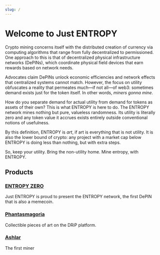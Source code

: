 ```yaml
---
slug: /
---
```


# Welcome to Just ENTROPY

Crypto mining concerns itself with the distributed creation of currency via computing algorithms that range from fully decentralized to permissioned. One approach to this is that of decentralized physical infrastructure networks (DePINs), which coordinate physical field devices that earn rewards based on network needs.

Advocates claim DePINs unlock economic efficiencies and network effects that centralized systems cannot match. However, the focus on utility obfuscates a reality that permeates much&mdash;if not all&mdash;of web3: sometimes demand exists just for the token itself. In other words, *miners gonna mine*.

How do you separate demand for actual utility from demand for tokens as assets of their own? This is what ENTROPY is here to do. The ENTROPY network mines nothing but pure, valueless randomness. Its utility is literally zero and any token value it accrues exists entirely outside conventional notions of usefulness.

By this definition, ENTROPY is *art*, if art is everything that is not utility. It is also the lower bound of crypto: any project with a market cap below ENTROPY is doing less than nothing, but with extra steps.

So, keep your utility. Bring the non-utility home. Mine entropy, with ENTROPY.

## Products

### [ENTROPY ZERO](./category/entropy-zero)

Just ENTROPY is proud to present the ENTROPY network, the first DePIN that is also a memecoin.

### [Phantasmagoria](./category/entropy-zero)

Collectible pieces of art on the DRiP platform.

### [Ashlar](./category/entropy-a)

The first miner 